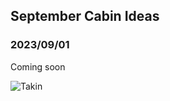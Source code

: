 ## September Cabin Ideas
### 2023/09/01

Coming soon

![Takin](https://github.com/jinnycho/jinnycho.github.io/blob/main/src/assets/photos/takin.jpg?raw=true)
